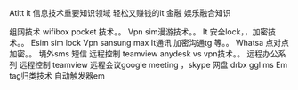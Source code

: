 Atitt it 信息技术重要知识领域 轻松又赚钱的it 金融 娱乐融合知识


组网技术 
wifibox pocket 技术。。
Vpn sim漫游技术。。
It 安全lock，，加密技术。。
Esim  sim lock
Vpn sansung max
It通讯 加密沟通tg 等。。
Whatsa 点对点加密。。
境外sms 短信
远程控制  teamview anydesk vs vpn技术。。
远程办公系列
远程控制  teamview 
远程会议google meeting ，skype
网盘 drbx ggl ms
Em
tag归类技术 自动触发器em

